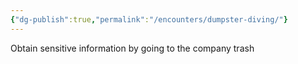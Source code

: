 ```yaml
---
{"dg-publish":true,"permalink":"/encounters/dumpster-diving/"}
---
```


Obtain sensitive information by going to the company trash